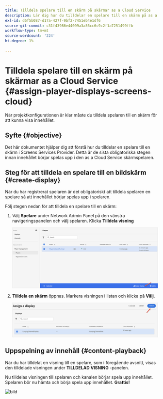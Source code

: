 ```yaml
---
title: Tilldela spelare till en skärm på skärmar as a Cloud Service
description: Lär dig hur du tilldelar en spelare till en skärm på as a Cloud Service Skärmar.
exl-id: d5f5b087-d17a-427f-9bf2-7451eb4e1df6
source-git-commit: c31f43986e44099a3a36cc6c9c2f1a7251499ffb
workflow-type: tm+mt
source-wordcount: '224'
ht-degree: 1%

---
```


# Tilldela spelare till en skärm på skärmar as a Cloud Service {#assign-player-displays-screens-cloud}

När projektkonfigurationen är klar måste du tilldela spelaren till en skärm för att kunna visa innehållet.

## Syfte {#objective}

Det här dokumentet hjälper dig att förstå hur du tilldelar en spelare till en skärm i Screens Services Provider. Detta är de sista obligatoriska stegen innan innehållet börjar spelas upp i den as a Cloud Service skärmspelaren.

## Steg för att tilldela en spelare till en bildskärm {#create-display}

När du har registrerat spelaren är det obligatoriskt att tilldela spelaren en spelare så att innehållet börjar spelas upp i spelaren.

Följ stegen nedan för att tilldela en spelare till en skärm:

1. Välj **Spelare** under Network Admin Panel på den vänstra navigeringspanelen och välj spelaren. Klicka **Tilldela visning**

   ![bild](/help/screens-cloud/assets/player/register-player7.png)

1. **Tilldela en skärm** öppnas. Markera visningen i listan och klicka på **Välj**.

   ![bild](/help/screens-cloud/assets/player/register-player8.png)

## Uppspelning av innehåll {#content-playback}

När du har tilldelat en visning till en spelare, som i föregående avsnitt, visas den tilldelade visningen under **TILLDELAD VISNING** -panelen.

Nu tilldelas visningen till spelaren och kanalen börjar spela upp innehållet. Spelaren bör nu hämta och börja spela upp innehållet. **Grattis!**

![bild](/help/screens-cloud/assets/player/output.gif)
